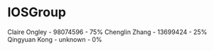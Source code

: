# IOSGroup

Claire Ongley - 98074596 - 75%
Chenglin Zhang - 13699424 - 25%
Qingyuan Kong - unknown - 0%
